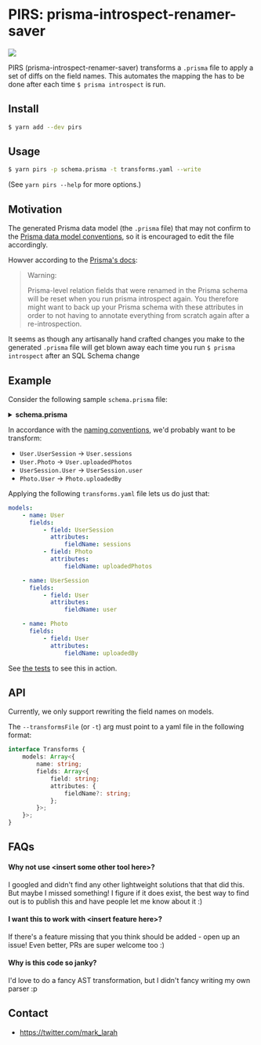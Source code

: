 # PIRS: prisma-introspect-renamer-saver

![](https://i.fluffy.cc/q6wwsSBCTXKGkgcxnCBq666RWjMQPWn1.png)

PIRS (prisma-introspect-renamer-saver) transforms a `.prisma` file to apply a set
of diffs on the field names. This automates the mapping the has to be done after
each time `$ prisma introspect` is run.

## Install

```bash
$ yarn add --dev pirs
```

## Usage

```bash
$ yarn pirs -p schema.prisma -t transforms.yaml --write
```

(See `yarn pirs --help` for more options.)

## Motivation

The generated Prisma data model (the `.prisma` file) that may not confirm to the
[Prisma data model conventions][conventions], so it is encouraged to edit the
file accordingly.

[conventions]: https://www.prisma.io/docs/reference/tools-and-interfaces/introspection#rules-and-conventions

Howver according to the [Prisma's docs](https://www.prisma.io/docs/reference/tools-and-interfaces/prisma-client/configuring-the-prisma-client-api#renaming-relation-fields):

> Warning:
>
> Prisma-level relation fields that were renamed in the Prisma schema will be reset when you run prisma introspect again.
> You therefore might want to back up your Prisma schema with these attributes in order to not having to annotate everything from scratch again after a re-introspection.

It seems as though any artisanally hand crafted changes you make to the generated
`.prisma` file will get blown away each time you run `$ prisma introspect` after
an SQL Schema change

## Example

Consider the following sample `schema.prisma` file:

<details><summary><b>schema.prisma</b></summary>
<p>

```prisma
generator client {
  provider = "prisma-client-js"
}

datasource db {
  provider = "postgresql"
  url      = env("DATABASE_URL")
}

model User {
  id           String        @id
  created      DateTime      @default(now())
  name         String?
  email        String        @unique
  passwordHash String
  UserSession  UserSession[]
  Photo        Photo[]
}

model UserSession {
  token   String   @id
  created DateTime @default(now())
  userId  String
  User    User     @relation(fields: [userId], references: [id])
}

model Photo {
  id             String  @id
  title          String?
  url            String
  userUploadedId String
  User           User    @relation(fields: [userUploadedId], references: [id])
}
```

</p>
</details>

In accordance with the [naming conventions][conventions], we'd probably want to be transform:

-   `User.UserSession` -> `User.sessions`
-   `User.Photo` -> `User.uploadedPhotos`
-   `UserSession.User` -> `UserSession.user`
-   `Photo.User` -> `Photo.uploadedBy`

[conventions]: https://www.prisma.io/docs/reference/tools-and-interfaces/introspection#rules-and-conventions

Applying the following `transforms.yaml` file lets us do just that:

```yaml
models:
    - name: User
      fields:
          - field: UserSession
            attributes:
                fieldName: sessions
          - field: Photo
            attributes:
                fieldName: uploadedPhotos

    - name: UserSession
      fields:
          - field: User
            attributes:
                fieldName: user

    - name: Photo
      fields:
          - field: User
            attributes:
                fieldName: uploadedBy
```

See [the tests](./tests/test.js) to see this in action.

## API

Currently, we only support rewriting the field names on models.

The `--transformsFile` (or `-t`) arg must point to a yaml file in the following
format:

```typescript
interface Transforms {
    models: Array<{
        name: string;
        fields: Array<{
            field: string;
            attributes: {
                fieldName?: string;
            };
        }>;
    }>;
}
```

## FAQs

#### Why not use \<insert some other tool here>?

I googled and didn't find any other lightweight solutions that that did this. But maybe I missed something! I figure if it does exist, the best way to find out is to publish this and have people let me know about it :)

#### I want this to work with \<insert feature here>?

If there's a feature missing that you think should be added - open up an issue! Even better, PRs are super welcome too :)

#### Why is this code so janky?

I'd love to do a fancy AST transformation, but I didn't fancy writing my own parser :p

## Contact

- https://twitter.com/mark_larah